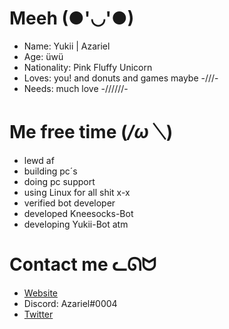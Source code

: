 # Meeh (●'◡'●)
* Name: Yukii | Azariel
* Age: üwü
* Nationality: Pink Fluffy Unicorn
* Loves: you! and donuts and games maybe -///-
* Needs: much love -//////-

# Me free time (*/ω＼*)
* lewd af
* building pc´s
* doing pc support
* using Linux for all shit x-x
* verified bot developer
* developed Kneesocks-Bot
* developing Yukii-Bot atm

# Contact me ᓚᘏᗢ
* [Website](http://smallyukii.me)
* Discord: Azariel#0004
* [Twitter](https://twitter.com/AzarielDev)
